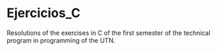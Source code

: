 # Ejercicios_C
Resolutions of the exercises in C of the first semester of the technical program in programming of the UTN.
